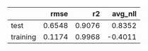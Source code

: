|          |   rmse |     r2 |   avg_nll |
|:---------|-------:|-------:|----------:|
| test     | 0.6548 | 0.9076 |    0.8352 |
| training | 0.1174 | 0.9968 |   -0.4011 |